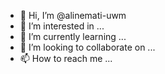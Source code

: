- 👋 Hi, I’m @alinemati-uwm
- 👀 I’m interested in ...
- 🌱 I’m currently learning ...
- 💞️ I’m looking to collaborate on ...
- 📫 How to reach me ...

<!---
alinemati-uwm/alinemati-uwm is a ✨ special ✨ repository because its `README.md` (this file) appears on your GitHub profile.
You can click the Preview link to take a look at your changes.
--->
